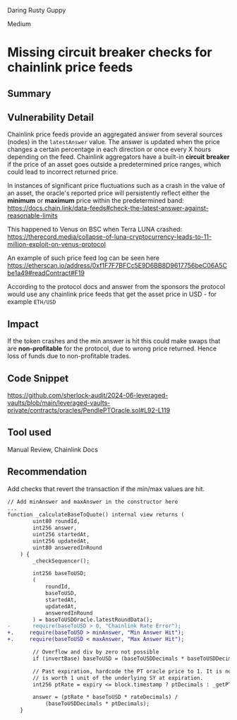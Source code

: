 Daring Rusty Guppy

Medium

# Missing circuit breaker checks for chainlink price feeds

## Summary

## Vulnerability Detail
Chainlink price feeds provide an aggregated answer from several sources (nodes) in the `latestAnswer` value. The answer is updated when the price changes a certain percentage in each direction or once every X hours depending on the feed. 
Chainlink aggregators have a built-in **circuit** **breaker** if the price of an asset goes outside a predetermined price ranges, which could lead to incorrect returned price.

In instances of significant price fluctuations such as a crash in the value of an asset, the oracle's reported price will persistently reflect either the **minimum** or **maximum** price within the predetermined band: https://docs.chain.link/data-feeds#check-the-latest-answer-against-reasonable-limits

This happened to Venus on BSC when Terra LUNA crashed: https://therecord.media/collapse-of-luna-cryptocurrency-leads-to-11-million-exploit-on-venus-protocol

An example of such price feed log can be seen here
https://etherscan.io/address/0xf1F7F7BFCc5E9D6BB8D9617756beC06A5Cbe1a49#readContract#F19

According to the protocol docs and answer from the sponsors the protocol would use any chainlink price feeds that get the asset price in USD - for example `ETH/USD`

## Impact
If the token crashes and the min answer is hit this could make swaps that are **non-profitable** for the protocol, due to wrong price returned. Hence loss of funds due to non-profitable trades.

## Code Snippet
https://github.com/sherlock-audit/2024-06-leveraged-vaults/blob/main/leveraged-vaults-private/contracts/oracles/PendlePTOracle.sol#L92-L119

## Tool used
Manual Review, Chainlink Docs

## Recommendation
Add checks that revert the transaction if the min/max values are hit.

```diff
// Add minAnswer and maxAnswer in the constructor here
...
function _calculateBaseToQuote() internal view returns (
        uint80 roundId,
        int256 answer,
        uint256 startedAt,
        uint256 updatedAt,
        uint80 answeredInRound
    ) {
        _checkSequencer();

        int256 baseToUSD;
        (
            roundId,
            baseToUSD,
            startedAt,
            updatedAt,
            answeredInRound
        ) = baseToUSDOracle.latestRoundData();
-       require(baseToUSD > 0, "Chainlink Rate Error");
+.     require(baseToUSD > minAnswer, "Min Answer Hit");
+.     require(baseToUSD < maxAnswer, "Max Answer Hit");

        // Overflow and div by zero not possible
        if (invertBase) baseToUSD = (baseToUSDDecimals * baseToUSDDecimals) / baseToUSD;

        // Past expiration, hardcode the PT oracle price to 1. It is no longer tradable and
        // is worth 1 unit of the underlying SY at expiration.
        int256 ptRate = expiry <= block.timestamp ? ptDecimals : _getPTRate();

        answer = (ptRate * baseToUSD * rateDecimals) /
            (baseToUSDDecimals * ptDecimals);
    }
```